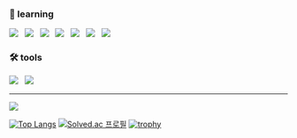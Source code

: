 ### 🌱 learning



<p align="left">
<img src="https://img.shields.io/badge/JavaScript-F7DF1E?style=flat-square&logo=JavaScript&logoColor=white"/></a> &nbsp
<img src="https://img.shields.io/badge/Typescript-3178C6?style=flat-square&logo=Typescript&logoColor=white"/></a> &nbsp
<img src="https://img.shields.io/badge/C++-00599C?style=flat-square&logo=c%2B%2B&l&logoColor=white"/></a> &nbsp
<img src="https://img.shields.io/badge/Node.js-339933?style=flat-square&logo=Node.js&logoColor=white"/></a> &nbsp
<img src="https://img.shields.io/badge/Express-000000?style=flat-square&logo=Express&logoColor=white"/></a> &nbsp
<img src="https://img.shields.io/badge/React-61DAFB?style=flat-square&logo=React&logoColor=white"/></a> &nbsp
<img src="https://img.shields.io/badge/Mysql-4479A1?style=flat-square&logo=Mysql&logoColor=white"/></a> &nbsp

### 🛠️ tools

<p align="left">
<img src="https://img.shields.io/badge/Visual Studio Code-007ACC?style=flat-square&logo=Visual%20Studio%20Code&logoColor=white"/></a> &nbsp
<img src="https://img.shields.io/badge/Git-F05032?style=flat-square&logo=Git&logoColor=white"/></a> &nbsp
<hr>

<!--[![Hits](https://hits.seeyoufarm.com/api/count/incr/badge.svg?url=https%3A%2F%2Fgithub.com%2Fkyungparkmin&count_bg=%233D67C8&title_bg=%23555555&icon=github.svg&icon_color=%23FFFFFF&title=Github&edge_flat=false)](https://hits.seeyoufarm.com)-->

<img src="https://github-readme-stats.vercel.app/api?username=kyungparkmin&hide=stars&show_icons=true&count_private=true&theme=radical"/></a>

[![Top Langs](https://github-readme-stats.vercel.app/api/top-langs/?username=kyungparkmin)](https://github.com/anuraghazra/github-readme-stats)
[![Solved.ac
프로필](http://mazassumnida.wtf/api/v2/generate_badge?boj=kyungparkmin)](https://solved.ac/kyungparkmin)
[![trophy](https://github-profile-trophy.vercel.app/?username=kyungparkmin&theme=onedark)](https://github.com/kyungparkmin/github-profile-trophy)






<!--
**kyungparkmin/kyungparkmin** is a ✨ _special_ ✨ repository because its `README.md` (this file) appears on your GitHub profile.

Here are some ideas to get you started:

- 🔭 I’m currently working on ...
- 🌱 I’m currently learning ...
- 👯 I’m looking to collaborate on ...
- 🤔 I’m looking for help with ...
- 💬 Ask me about ...
- 📫 How to reach me: ...
- 😄 Pronouns: ...
- ⚡ Fun fact: ...
-->
